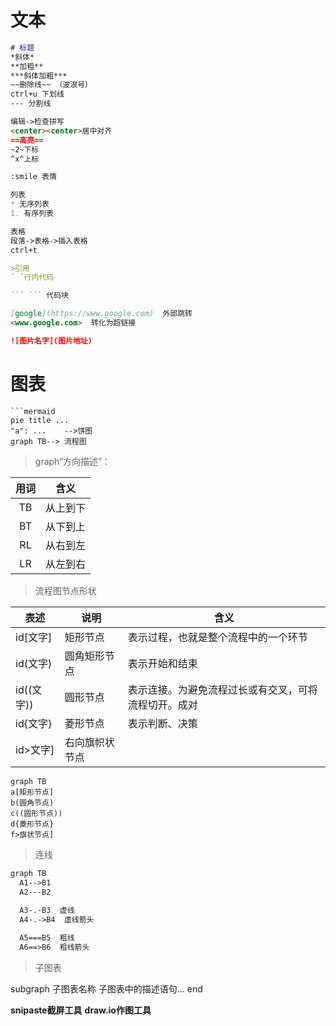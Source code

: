# 文本

``````markdown
# 标题
*斜体*  
**加粗** 
***斜体加粗*** 
~~删除线~~ （波浪号）
ctrl+u 下划线
--- 分割线

编辑->检查拼写
<center><center>居中对齐
==高亮==  
~2~下标
^x^上标

:smile 表情

列表
* 无序列表
1. 有序列表

表格
段落->表格->插入表格
ctrl+t

>引用
` `行内代码

​``` ``` 代码块

[google](https://www.google.com)  外部跳转
<www.google.com>  转化为超链接

![图片名字](图片地址)
``````
# 图表
```
​```mermaid
pie title ...
"a": ...    -->饼图
graph TB--> 流程图 
```
> graph“方向描述”：

| 用词	|含义 |
| :----------------------------------------------------------: | :--: |
| TB	|从上到下|
|  BT  |            	从下到上                                                |
| RL | 从右到左 |
| LR | 从左到右 |
> 流程图节点形状

| 表述       | 说明           | 含义                                                 |
| ---------- | -------------- | ---------------------------------------------------- |
| id[文字]   | 矩形节点       | 表示过程，也就是整个流程中的一个环节                 |
| id(文字)   | 圆角矩形节点   | 表示开始和结束                                       |
| id((文字)) | 圆形节点       | 表示连接。为避免流程过长或有交叉，可将流程切开。成对 |
| id{文字}   | 菱形节点       | 表示判断、决策                                       |
| id>文字]   | 右向旗帜状节点 |                                                      |




```mermaid
graph TB
a[矩形节点]
b(圆角节点)
c((圆形节点))
d{菱形节点}
f>旗状节点]
```
> 连线
```markdown
graph TB
  A1-->B1    
  A2---B2
 
  A3-.-B3  虚线
  A4-.->B4  虚线箭头

  A5===B5  粗线
  A6==>B6  粗线箭头
```
> 子图表

subgraph 子图表名称
    子图表中的描述语句...
end

**snipaste截屏工具**
**draw.io作图工具**

